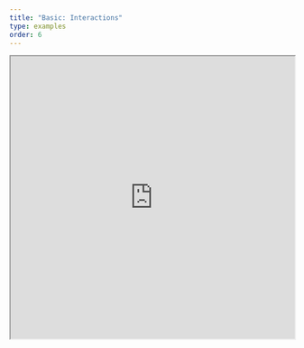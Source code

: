 ```yaml
---
title: "Basic: Interactions"
type: examples
order: 6
---
```


<iframe class="example__iframe" width="100%" height="500" src="https://aframevr.github.io/aframe/examples/interactions/" allowfullscreen="yes"></iframe>
